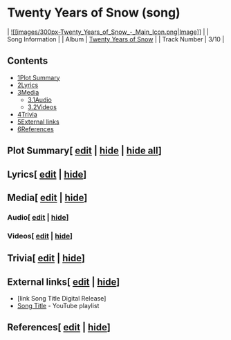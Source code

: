 # Twenty Years of Snow (song)

| [![[images/300px-Twenty_Years_of_Snow_-_Main_Icon.png|Image]]](/wiki/File:Twenty_Years_of_Snow_-_Main_Icon.png) |
| Song Information |
| Album | [Twenty Years of Snow](/wiki/Twenty_Years_of_Snow "Twenty Years of Snow") |
| Track Number | 3/10 |

## Contents

- [1Plot Summary](#Plot_Summary)
- [2Lyrics](#Lyrics)
- [3Media](#Media)
  - [3.1Audio](#Audio)
  - [3.2Videos](#Videos)
- [4Trivia](#Trivia)
- [5External links](#External_links)
- [6References](#References)

## Plot Summary\[ [edit](/wiki/Twenty_Years_of_Snow_(song)?action=edit&section=1 "Edit section: Plot Summary") \| [hide](/wiki/Twenty_Years_of_Snow_(song) "Expand or collapse this section") \| [hide all](/wiki/Twenty_Years_of_Snow_(song) "Expand or collapse all sections on this page")\]

## Lyrics\[ [edit](/wiki/Twenty_Years_of_Snow_(song)?action=edit&section=2 "Edit section: Lyrics") \| [hide](/wiki/Twenty_Years_of_Snow_(song) "Expand or collapse this section")\]

## Media\[ [edit](/wiki/Twenty_Years_of_Snow_(song)?action=edit&section=3 "Edit section: Media") \| [hide](/wiki/Twenty_Years_of_Snow_(song) "Expand or collapse this section")\]

### Audio\[ [edit](/wiki/Twenty_Years_of_Snow_(song)?action=edit&section=4 "Edit section: Audio") \| [hide](/wiki/Twenty_Years_of_Snow_(song) "Expand or collapse this section")\]

### Videos\[ [edit](/wiki/Twenty_Years_of_Snow_(song)?action=edit&section=5 "Edit section: Videos") \| [hide](/wiki/Twenty_Years_of_Snow_(song) "Expand or collapse this section")\]

## Trivia\[ [edit](/wiki/Twenty_Years_of_Snow_(song)?action=edit&section=6 "Edit section: Trivia") \| [hide](/wiki/Twenty_Years_of_Snow_(song) "Expand or collapse this section")\]

## External links\[ [edit](/wiki/Twenty_Years_of_Snow_(song)?action=edit&section=7 "Edit section: External links") \| [hide](/wiki/Twenty_Years_of_Snow_(song) "Expand or collapse this section")\]

- \[link Song Title Digital Release\]
- [Song Title](https://www.youtube.com/playlist?list=playlistId) \- YouTube playlist

## References\[ [edit](/wiki/Twenty_Years_of_Snow_(song)?action=edit&section=8 "Edit section: References") \| [hide](/wiki/Twenty_Years_of_Snow_(song) "Expand or collapse this section")\]